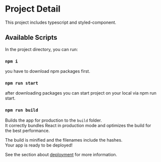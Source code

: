 # Project Detail

This project includes typescript and styled-component.

## Available Scripts

In the project directory, you can run:

### `npm i`

you have to download npm packages first.

### `npm run start`

after downloading packages you can start project on your local via npm run start.


### `npm run build`

Builds the app for production to the `build` folder.\
It correctly bundles React in production mode and optimizes the build for the best performance.

The build is minified and the filenames include the hashes.\
Your app is ready to be deployed!

See the section about [deployment](https://facebook.github.io/create-react-app/docs/deployment) for more information.
